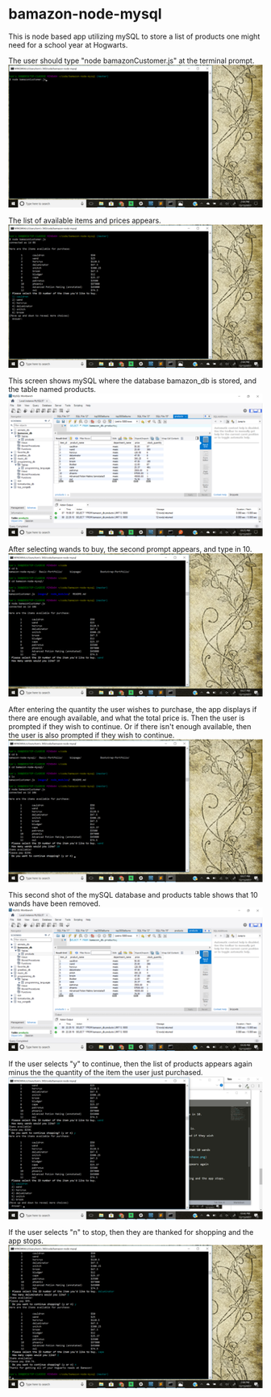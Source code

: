 # bamazon-node-mysql

This is node based app utilizing mySQL to store a list of products one might need
for a school year at Hogwarts.

The user should type "node bamazonCustomer.js" at the terminal prompt.
![to launch app](/images/beginning.png)

The list of available items and prices appears.
![after hitting return](/images/show_first_prompt.png)

This screen shows mySQL where the database bamazon_db is stored, and
the table named products.
![products before purchase](images/before-purchase.png)

After selecting wands to buy, the second prompt appears, and type in 10.
![after selecting an item](/images/select-wand.png)

After entering the quantity the user wishes to purchase, the app
displays if there are enough available, and what the total price is.
Then the user is prompted if they wish to continue.
Or if there isn't enough available, then the user is also prompted if they wish
to continue.
![Continue?](/images/after-10wand-buy.png)

This second shot of the mySQL database and products table shows that 10 wands 
have been removed.
![products after purchase - 10 wands gone](images/after-wand-purchase.png)

If the user selects "y" to continue, then the list of products appears again
minus the the quantity of the item the user just purchased.
![after selecting y](/images/select-y-to-continue.png)

If the user selects "n" to stop, then they are thanked for shopping and the app stops.
![after selecting n](/images/select_n_to_stop.png)
